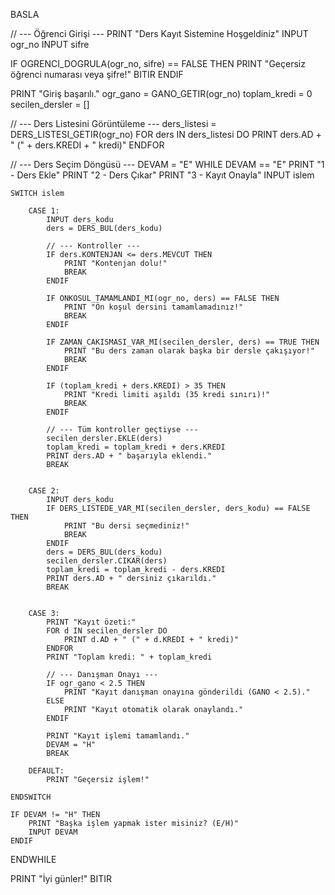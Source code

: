 BASLA

// --- Öğrenci Girişi ---
PRINT "Ders Kayıt Sistemine Hoşgeldiniz"
INPUT ogr_no
INPUT sifre

IF OGRENCI_DOGRULA(ogr_no, sifre) == FALSE THEN
    PRINT "Geçersiz öğrenci numarası veya şifre!"
    BITIR
ENDIF

PRINT "Giriş başarılı."
ogr_gano = GANO_GETIR(ogr_no)
toplam_kredi = 0
secilen_dersler = []

// --- Ders Listesini Görüntüleme ---
ders_listesi = DERS_LISTESI_GETIR(ogr_no)
FOR ders IN ders_listesi DO
    PRINT ders.AD + " (" + ders.KREDI + " kredi)"
ENDFOR

// --- Ders Seçim Döngüsü ---
DEVAM = "E"
WHILE DEVAM == "E"
    PRINT "1 - Ders Ekle"
    PRINT "2 - Ders Çıkar"
    PRINT "3 - Kayıt Onayla"
    INPUT islem

    SWITCH islem

        CASE 1:
            INPUT ders_kodu
            ders = DERS_BUL(ders_kodu)

            // --- Kontroller ---
            IF ders.KONTENJAN <= ders.MEVCUT THEN
                PRINT "Kontenjan dolu!"
                BREAK
            ENDIF

            IF ONKOSUL_TAMAMLANDI_MI(ogr_no, ders) == FALSE THEN
                PRINT "Ön koşul dersini tamamlamadınız!"
                BREAK
            ENDIF

            IF ZAMAN_CAKISMASI_VAR_MI(secilen_dersler, ders) == TRUE THEN
                PRINT "Bu ders zaman olarak başka bir dersle çakışıyor!"
                BREAK
            ENDIF

            IF (toplam_kredi + ders.KREDI) > 35 THEN
                PRINT "Kredi limiti aşıldı (35 kredi sınırı)!"
                BREAK
            ENDIF

            // --- Tüm kontroller geçtiyse ---
            secilen_dersler.EKLE(ders)
            toplam_kredi = toplam_kredi + ders.KREDI
            PRINT ders.AD + " başarıyla eklendi."
            BREAK


        CASE 2:
            INPUT ders_kodu
            IF DERS_LISTEDE_VAR_MI(secilen_dersler, ders_kodu) == FALSE THEN
                PRINT "Bu dersi seçmediniz!"
                BREAK
            ENDIF
            ders = DERS_BUL(ders_kodu)
            secilen_dersler.CIKAR(ders)
            toplam_kredi = toplam_kredi - ders.KREDI
            PRINT ders.AD + " dersiniz çıkarıldı."
            BREAK


        CASE 3:
            PRINT "Kayıt özeti:"
            FOR d IN secilen_dersler DO
                PRINT d.AD + " (" + d.KREDI + " kredi)"
            ENDFOR
            PRINT "Toplam kredi: " + toplam_kredi

            // --- Danışman Onayı ---
            IF ogr_gano < 2.5 THEN
                PRINT "Kayıt danışman onayına gönderildi (GANO < 2.5)."
            ELSE
                PRINT "Kayıt otomatik olarak onaylandı."
            ENDIF

            PRINT "Kayıt işlemi tamamlandı."
            DEVAM = "H"
            BREAK

        DEFAULT:
            PRINT "Geçersiz işlem!"

    ENDSWITCH

    IF DEVAM != "H" THEN
        PRINT "Başka işlem yapmak ister misiniz? (E/H)"
        INPUT DEVAM
    ENDIF

ENDWHILE

PRINT "İyi günler!"
BITIR

